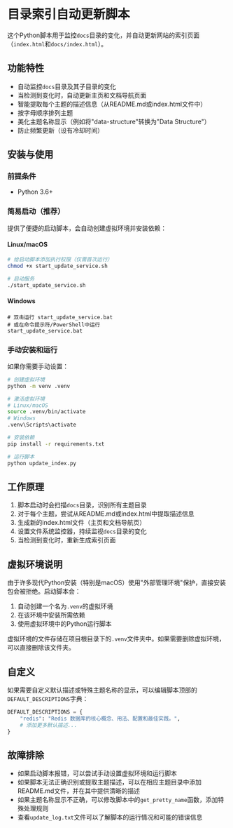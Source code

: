 # 目录索引自动更新脚本

这个Python脚本用于监控`docs`目录的变化，并自动更新网站的索引页面（`index.html`和`docs/index.html`）。

## 功能特性

- 自动监控`docs`目录及其子目录的变化
- 当检测到变化时，自动更新主页和文档导航页面
- 智能提取每个主题的描述信息（从README.md或index.html文件中）
- 按字母顺序排列主题
- 美化主题名称显示（例如将"data-structure"转换为"Data Structure"）
- 防止频繁更新（设有冷却时间）

## 安装与使用

### 前提条件

- Python 3.6+

### 简易启动（推荐）

提供了便捷的启动脚本，会自动创建虚拟环境并安装依赖：

#### Linux/macOS

```bash
# 给启动脚本添加执行权限（仅需首次运行）
chmod +x start_update_service.sh

# 启动服务
./start_update_service.sh
```

#### Windows

```
# 双击运行 start_update_service.bat
# 或在命令提示符/PowerShell中运行
start_update_service.bat
```

### 手动安装和运行

如果你需要手动设置：

```bash
# 创建虚拟环境
python -m venv .venv

# 激活虚拟环境
# Linux/macOS
source .venv/bin/activate
# Windows
.venv\Scripts\activate

# 安装依赖
pip install -r requirements.txt

# 运行脚本
python update_index.py
```

## 工作原理

1. 脚本启动时会扫描`docs`目录，识别所有主题目录
2. 对于每个主题，尝试从README.md或index.html中提取描述信息
3. 生成新的index.html文件（主页和文档导航页）
4. 设置文件系统监控器，持续监视`docs`目录的变化
5. 当检测到变化时，重新生成索引页面

## 虚拟环境说明

由于许多现代Python安装（特别是macOS）使用"外部管理环境"保护，直接安装包会被拒绝。启动脚本会：

1. 自动创建一个名为`.venv`的虚拟环境
2. 在该环境中安装所需依赖
3. 使用虚拟环境中的Python运行脚本

虚拟环境的文件存储在项目根目录下的`.venv`文件夹中。如果需要删除虚拟环境，可以直接删除该文件夹。

## 自定义

如果需要自定义默认描述或特殊主题名称的显示，可以编辑脚本顶部的`DEFAULT_DESCRIPTIONS`字典：

```python
DEFAULT_DESCRIPTIONS = {
    "redis": "Redis 数据库的核心概念、用法、配置和最佳实践。",
    # 添加更多默认描述...
}
```

## 故障排除

- 如果启动脚本报错，可以尝试手动设置虚拟环境和运行脚本
- 如果脚本无法正确识别或提取主题描述，可以在相应主题目录中添加README.md文件，并在其中提供清晰的描述
- 如果主题名称显示不正确，可以修改脚本中的`get_pretty_name`函数，添加特殊处理规则
- 查看`update_log.txt`文件可以了解脚本的运行情况和可能的错误信息 